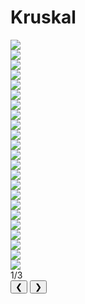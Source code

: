 # Kruskal

<div class="slider-wrapper">
  <!-- área de slides -->
  <div class="slides-container">
    <div class="image-sliderfade fade"><img src="../../../../assets/graphs/algorithms/kruskal/kruskal1.png" /></div>
    <div class="image-sliderfade fade"><img src="../../../../assets/graphs/algorithms/kruskal/kruskal2.png" /></div>
    <div class="image-sliderfade fade"><img src="../../../../assets/graphs/algorithms/kruskal/kruskal3.png" /></div>
    <div class="image-sliderfade fade"><img src="../../../../assets/graphs/algorithms/kruskal/kruskal4.png" /></div>
    <div class="image-sliderfade fade"><img src="../../../../assets/graphs/algorithms/kruskal/kruskal5.png" /></div>
    <div class="image-sliderfade fade"><img src="../../../../assets/graphs/algorithms/kruskal/kruskal6.png" /></div>
    <div class="image-sliderfade fade"><img src="../../../../assets/graphs/algorithms/kruskal/kruskal7.png" /></div>
    <div class="image-sliderfade fade"><img src="../../../../assets/graphs/algorithms/kruskal/kruskal8.png" /></div>
    <div class="image-sliderfade fade"><img src="../../../../assets/graphs/algorithms/kruskal/kruskal9.png" /></div>
    <div class="image-sliderfade fade"><img src="../../../../assets/graphs/algorithms/kruskal/kruskal10.png" /></div>
    <div class="image-sliderfade fade"><img src="../../../../assets/graphs/algorithms/kruskal/kruskal11.png" /></div>
    <div class="image-sliderfade fade"><img src="../../../../assets/graphs/algorithms/kruskal/kruskal12.png" /></div>
    <div class="image-sliderfade fade"><img src="../../../../assets/graphs/algorithms/kruskal/kruskal13.png" /></div>
    <div class="image-sliderfade fade"><img src="../../../../assets/graphs/algorithms/kruskal/kruskal14.png" /></div>
    <div class="image-sliderfade fade"><img src="../../../../assets/graphs/algorithms/kruskal/kruskal15.png" /></div>
    <div class="image-sliderfade fade"><img src="../../../../assets/graphs/algorithms/kruskal/kruskal16.png" /></div>
    <div class="image-sliderfade fade"><img src="../../../../assets/graphs/algorithms/kruskal/kruskal17.png" /></div>
    <div class="image-sliderfade fade"><img src="../../../../assets/graphs/algorithms/kruskal/kruskal18.png" /></div>
    <div class="image-sliderfade fade"><img src="../../../../assets/graphs/algorithms/kruskal/kruskal19.png" /></div>
    <div class="image-sliderfade fade"><img src="../../../../assets/graphs/algorithms/kruskal/kruskal20.png" /></div>
    <div class="image-sliderfade fade"><img src="../../../../assets/graphs/algorithms/kruskal/kruskal21.png" /></div>
    <div class="image-sliderfade fade"><img src="../../../../assets/graphs/algorithms/kruskal/kruskal22.png" /></div>
    <div class="image-sliderfade fade"><img src="../../../../assets/graphs/algorithms/kruskal/kruskal23.png" /></div>
  </div>

  <!-- índice no canto -->
  <div class="slide-index">1/3</div>

  <!-- barra de controles fixa embaixo -->
  <div class="controls-bar">
    <button class="ctrl prev" onclick="plusSlides(-1)">❮</button>
    <button class="ctrl next" onclick="plusSlides(1)">❯</button>
  </div>
</div>
<br>